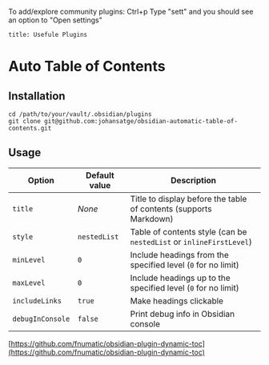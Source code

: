 To add/explore community plugins:
Ctrl+p Type "sett" and you should see an option to "Open settings"
```table-of-contents
title: Usefule Plugins
```
# Auto Table of Contents
## Installation
```
cd /path/to/your/vault/.obsidian/plugins 
git clone git@github.com:johansatge/obsidian-automatic-table-of-contents.git
```
## Usage


|Option|Default value|Description|
|---|---|---|
|`title`|_None_|Title to display before the table of contents (supports Markdown)|
|`style`|`nestedList`|Table of contents style (can be `nestedList` or `inlineFirstLevel`)|
|`minLevel`|`0`|Include headings from the specified level (`0` for no limit)|
|`maxLevel`|`0`|Include headings up to the specified level (`0` for no limit)|
|`includeLinks`|`true`|Make headings clickable|
|`debugInConsole`|`false`|Print debug info in Obsidian console|
[https://github.com/fnumatic/obsidian-plugin-dynamic-toc](https://github.com/fnumatic/obsidian-plugin-dynamic-toc)



